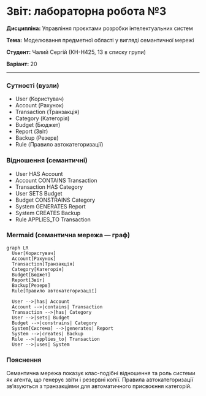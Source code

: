 # Звіт: лабораторна робота №3

**Дисципліна:** Управління проєктами розробки інтелектуальних систем

**Тема:** Моделювання предметної області у вигляді семантичної мережі

**Студент:** Чалий Сергій (КН-Н425, 13 в списку групи)

**Варіант:** 20

---

### Сутності (вузли)

* User (Користувач)
* Account (Рахунок)
* Transaction (Транзакція)
* Category (Категорія)
* Budget (Бюджет)
* Report (Звіт)
* Backup (Резерв)
* Rule (Правило автокатегоризації)

### Відношення (семантичні)

* User HAS Account
* Account CONTAINS Transaction
* Transaction HAS Category
* User SETS Budget
* Budget CONSTRAINS Category
* System GENERATES Report
* System CREATES Backup
* Rule APPLIES_TO Transaction

### Mermaid (семантична мережа — граф)

```mermaid
graph LR
  User[Користувач]
  Account[Рахунок]
  Transaction[Транзакція]
  Category[Категорія]
  Budget[Бюджет]
  Report[Звіт]
  Backup[Резерв]
  Rule[Правило автокатегоризації]

  User -->|has| Account
  Account -->|contains| Transaction
  Transaction -->|has| Category
  User -->|sets| Budget
  Budget -->|constrains| Category
  System[Система] -->|generates| Report
  System -->|creates| Backup
  Rule -->|applies_to| Transaction
  User -->|uses| System
```

### Пояснення

Семантична мережа показує клас-подібні відношення та роль системи як агента, що генерує звіти і резервні копії. Правила автокатегоризації зв’язуються з транзакціями для автоматичного присвоєння категорій.